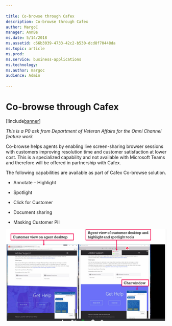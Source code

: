 ```yaml
---

title: Co-browse through Cafex
description: Co-browse through Cafex
author: MargoC
manager: AnnBe
ms.date: 5/14/2018
ms.assetid: c66b3039-4733-42c2-b530-dcd8f70448da
ms.topic: article
ms.prod: 
ms.service: business-applications
ms.technology: 
ms.author: margoc
audience: Admin

---
```

#  Co-browse through Cafex


[!include[banner](../../../includes/banner.md)]

*This is a P0 ask from Department of Veteran Affairs for the Omni Channel
feature work*

Co-browse helps agents by enabling live screen-sharing browser sessions with
customers improving resolution time and customer satisfaction at lower cost.
This is a specialized capability and not available with Microsoft Teams and
therefore will be offered in partnership with Cafex.



The following capabilities are available as part of Cafex Co-browse solution.

-   Annotate – Highlight

-   Spotlight

-   Click for Customer

-   Document sharing

-   Masking Customer PII

![](media/co-browse-cafex-1.png "")
<!-- picture -->

